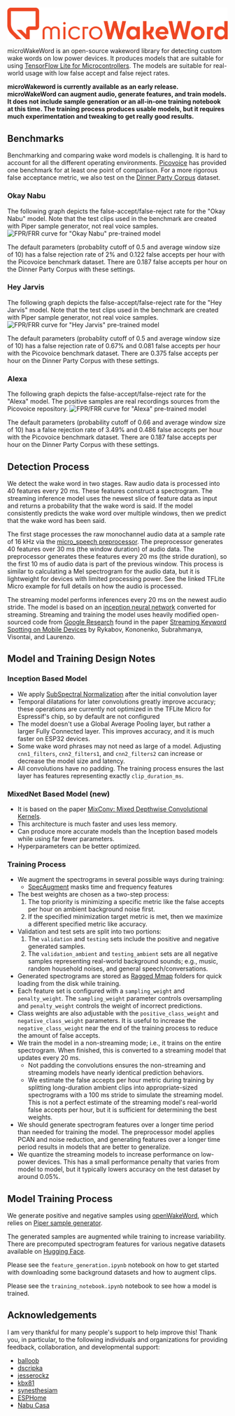 ![microWakeWord logo](etc/logo.png)

microWakeWord is an open-source wakeword library for detecting custom wake words on low power devices. It produces models that are suitable for using [TensorFlow Lite for Microcontrollers](https://www.tensorflow.org/lite/microcontrollers). The models are suitable for real-world usage with low false accept and false reject rates.

**microWakeword is currently available as an early release. microWakeWord can augment audio, generate features, and train models. It does not include sample generation or an all-in-one training notebook at this time. The training process produces usable models, but it requires much experimentation and tweaking to get really good results.**

## Benchmarks

Benchmarking and comparing wake word models is challenging. It is hard to account for all the different operating environments. [Picovoice](https://github.com/Picovoice/wake-word-benchmark) has provided one benchmark for at least one point of comparison. For a more rigorous false acceptance metric, we also test on the [Dinner Party Corpus](https://www.amazon.science/publications/dipco-dinner-party-corpus) dataset.

### Okay Nabu

The following graph depicts the false-accept/false-reject rate for the "Okay Nabu" model. Note that the test clips used in the benchmark are created with Piper sample generator, not real voice samples.
![FPR/FRR curve for "Okay Nabu" pre-trained model](benchmarks/okay_nabu_roc_curve.png)

The default parameters (probablity cutoff of 0.5 and average window size of 10) has a false rejection rate of 2% and 0.122 false accepts per hour with the Picovoice benchmark dataset. There are 0.187 false accepts per hour on the Dinner Party Corpus with these settings.

### Hey Jarvis

The following graph depicts the false-accept/false-reject rate for the "Hey Jarvis" model. Note that the test clips used in the benchmark are created with Piper sample generator, not real voice samples.
![FPR/FRR curve for "Hey Jarvis" pre-trained model](benchmarks/hey_jarvis_roc_curve.png)

The default parameters (probablity cutoff of 0.5 and average window size of 10) has a false rejection rate of 0.67% and 0.081 false accepts per hour with the Picovoice benchmark dataset. There are 0.375 false accepts per hour on the Dinner Party Corpus with these settings.

### Alexa

The following graph depicts the false-accept/false-reject rate for the "Alexa" model. The positive samples are real recordings sources from the Picovoice repository.
![FPR/FRR curve for "Alexa" pre-trained model](benchmarks/alexa_roc_curve.png)

The default parameters (probability cutoff of 0.66 and average window size of 10) has a false rejection rate of 3.49% and 0.486 false accepts per hour with the Picovoice benchmark dataset. There are 0.187 false accepts per hour on the Dinner Party Corpus with these settings.


## Detection Process

We detect the wake word in two stages. Raw audio data is processed into 40 features every 20 ms. These features construct a spectrogram. The streaming inference model uses the newest slice of feature data as input and returns a probability that the wake word is said. If the model consistently predicts the wake word over multiple windows, then we predict that the wake word has been said.

The first stage processes the raw monochannel audio data at a sample rate of 16 kHz via the [micro_speech preprocessor](https://github.com/tensorflow/tflite-micro/tree/main/tensorflow/lite/micro/examples/micro_speech). The preprocessor generates 40 features over 30 ms (the window duration) of audio data. The preprocessor generates these features every 20 ms (the stride duration), so the first 10 ms of audio data is part of the previous window. This process is similar to calculating a Mel spectrogram for the audio data, but it is lightweight for devices with limited processing power. See the linked TFLite Micro example for full details on how the audio is processed.

The streaming model performs inferences every 20 ms on the newest audio stride. The model is based on an [inception neural network](https://towardsdatascience.com/a-simple-guide-to-the-versions-of-the-inception-network-7fc52b863202?gi=6bc760f44aef) converted for streaming. Streaming and training the model uses heavily modified open-sourced code from [Google Research](https://github.com/google-research/google-research/tree/master/kws_streaming) found in the paper [Streaming Keyword Spotting on Mobile Devices](https://arxiv.org/pdf/2005.06720.pdf) by Rykabov, Kononenko, Subrahmanya, Visontai, and Laurenzo.

## Model and Training Design Notes

### Inception Based Model
- We apply [SubSpectral Normalization](https://arxiv.org/abs/2103.13620) after the initial convolution layer
- Temporal dilatations for later convolutions greatly improve accuracy; these operations are currently not optimized in the TFLite Micro for Espressif's chip, so by default are not configured
- The model doesn't use a Global Average Pooling layer, but rather a larger Fully Connected layer. This improves accuracy, and it is much faster on ESP32 devices.
- Some wake word phrases may not need as large of a model. Adjusting ``cnn1_filters``, ``cnn2_filters1``, and ``cnn2_filters2`` can increase or decrease the model size and latency.
- All convolutions have no padding. The training process ensures the last layer has features representing exactly ``clip_duration_ms``.

### MixedNet Based Model (new)
- It is based on the paper [MixConv: Mixed Depthwise Convolutional Kernels](https://arxiv.org/abs/1907.09595).
- This architecture is much faster and uses less memory.
- Can produce more accurate models than the Inception based models while using far fewer parameters.
- Hyperparameters can be better optimized.

### Training Process
- We augment the spectrograms in several possible ways during training:
    - [SpecAugment](https://arxiv.org/pdf/1904.08779.pdf) masks time and frequency features
- The best weights are chosen as a two-step process:
    1. The top priority is minimizing a specific metric like the false accepts per hour on ambient background noise first.
    2. If the specified minimization target metric is met, then we maximize a different specified metric like accuracy.
- Validation and test sets are split into two portions:
    1. The ``validation`` and ``testing`` sets include the positive and negative generated samples.
    2. The ``validation_ambient`` and ``testing_ambient`` sets are all negative samples representing real-world background sounds; e.g., music, random household noises, and general speech/conversations.
- Generated spectrograms are stored as [Ragged Mmap](https://github.com/hristo-vrigazov/mmap.ninja/tree/master) folders for quick loading from the disk while training.
- Each feature set is configured with a ``sampling_weight`` and ``penalty_weight``. The ``sampling_weight`` parameter controls oversampling and ``penalty_weight`` controls the weight of incorrect predictions.
- Class weights are also adjustable with the ``positive_class_weight`` and ``negative_class_weight`` parameters. It is useful to increase the ``negative_class_weight`` near the end of the training process to reduce the amount of false accepts.
- We train the model in a non-streaming mode; i.e., it trains on the entire spectrogram. When finished, this is converted to a streaming model that updates every 20 ms.
    - Not padding the convolutions ensures the non-streaming and streaming models have nearly identical prediction behaviors.
    - We estimate the false accepts per hour metric during training by splitting long-duration ambient clips into appropriate-sized spectrograms with a 100 ms stride to simulate the streaming model. This is not a perfect estimate of the streaming model's real-world false accepts per hour, but it is sufficient for determining the best weights.
- We should generate spectrogram features over a longer time period than needed for training the model. The preprocessor model applies PCAN and noise reduction, and generating features over a longer time period results in models that are better to generalize.
- We quantize the streaming models to increase performance on low-power devices. This has a small performance penalty that varies from model to model, but it typically lowers accuracy on the test dataset by around 0.05%.


## Model Training Process

We generate positive and negative samples using [openWakeWord](https://github.com/dscripka/openWakeWord), which relies on [Piper sample generator](https://github.com/rhasspy/piper-sample-generator).

The generated samples are augmented while training to increase variability. There are precomputed spectrogram features for various negative datasets available on [Hugging Face](https://huggingface.co/datasets/kahrendt/microwakeword).

Please see the ``feature_generation.ipynb`` notebook on how to get started with downloading some background datasets and how to augment clips.

Please see the ``training_notebook.ipynb`` notebook to see how a model is trained.

## Acknowledgements

I am very thankful for many people's support to help improve this! Thank you, in particular, to the following individuals and organizations for providing feedback, collaboration, and developmental support:

  - [balloob](https://github.com/balloob)
  - [dscripka](https://github.com/dscripka)
  - [jesserockz](https://github.com/jesserockz)
  - [kbx81](https://github.com/kbx81)
  - [synesthesiam](https://github.com/synesthesiam)
  - [ESPHome](https://github.com/esphome)
  - [Nabu Casa](https://github.com/NabuCasa)